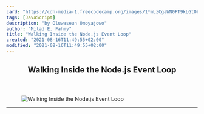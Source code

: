 ```yaml
---
card: "https://cdn-media-1.freecodecamp.org/images/1*mLzCgaWN0FT9kLGtObzBeA.jpeg"
tags: [JavaScript]
description: "by Oluwaseun Omoyajowo"
author: "Milad E. Fahmy"
title: "Walking Inside the Node.js Event Loop"
created: "2021-08-16T11:49:55+02:00"
modified: "2021-08-16T11:49:55+02:00"
---
```

<div class="site-wrapper">
<main id="site-main" class="site-main outer">
<div class="inner">
<article class="post-full post tag-javascript tag-nodejs tag-technology tag-web-development tag-programming ">
<header class="post-full-header">
<h1 class="post-full-title">Walking Inside the Node.js Event Loop</h1>
</header>
<figure class="post-full-image">
<picture>
<source media="(max-width: 700px)" sizes="1px" srcset="data:image/gif;base64,R0lGODlhAQABAIAAAAAAAP///yH5BAEAAAAALAAAAAABAAEAAAIBRAA7 1w">
<source media="(min-width: 701px)" sizes="(max-width: 800px) 400px,
(max-width: 1170px) 700px,
1400px" srcset="https://cdn-media-1.freecodecamp.org/images/1*mLzCgaWN0FT9kLGtObzBeA.jpeg 300w,
https://cdn-media-1.freecodecamp.org/images/1*mLzCgaWN0FT9kLGtObzBeA.jpeg 600w,
https://cdn-media-1.freecodecamp.org/images/1*mLzCgaWN0FT9kLGtObzBeA.jpeg 1000w,
https://cdn-media-1.freecodecamp.org/images/1*mLzCgaWN0FT9kLGtObzBeA.jpeg 2000w">
<img onerror="this.style.display='none'" src="https://cdn-media-1.freecodecamp.org/images/1*mLzCgaWN0FT9kLGtObzBeA.jpeg" alt="Walking Inside the Node.js Event Loop">
</picture>
</figure>
<section class="post-full-content">
<div class="post-content medium-migrated-article">
</div>
<hr>
</section>
</article>
</div>
</main>
</div>
<!-- Google Tag Manager (noscript) -->
<!-- End Google Tag Manager (noscript) -->
